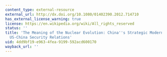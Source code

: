 ```yaml
---
content_type: external-resource
external_url: http://dx.doi.org/10.1080/01402390.2012.714710
has_external_license_warning: true
license: https://en.wikipedia.org/wiki/All_rights_reserved
status: ''
title: 'The Meaning of the Nuclear Evolution: China''s Strategic Modernization and
  US-China Security Relations'
uid: 4dd9bf19-e963-4fea-9199-592acd600170
wayback_url: ''
---
```

